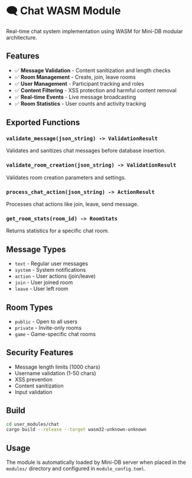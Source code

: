 # 🗨️ Chat WASM Module

Real-time chat system implementation using WASM for Mini-DB modular architecture.

## Features

- ✅ **Message Validation** - Content sanitization and length checks
- ✅ **Room Management** - Create, join, leave rooms
- ✅ **User Management** - Participant tracking and roles
- ✅ **Content Filtering** - XSS protection and harmful content removal
- ✅ **Real-time Events** - Live message broadcasting
- ✅ **Room Statistics** - User counts and activity tracking

## Exported Functions

### `validate_message(json_string) -> ValidationResult`
Validates and sanitizes chat messages before database insertion.

### `validate_room_creation(json_string) -> ValidationResult`
Validates room creation parameters and settings.

### `process_chat_action(json_string) -> ActionResult`
Processes chat actions like join, leave, send message.

### `get_room_stats(room_id) -> RoomStats`
Returns statistics for a specific chat room.

## Message Types

- `text` - Regular user messages
- `system` - System notifications
- `action` - User actions (join/leave)
- `join` - User joined room
- `leave` - User left room

## Room Types

- `public` - Open to all users
- `private` - Invite-only rooms
- `game` - Game-specific chat rooms

## Security Features

- Message length limits (1000 chars)
- Username validation (1-50 chars)
- XSS prevention
- Content sanitization
- Input validation

## Build

```bash
cd user_modules/chat
cargo build --release --target wasm32-unknown-unknown
```

## Usage

The module is automatically loaded by Mini-DB server when placed in the `modules/` directory and configured in `module_config.toml`.